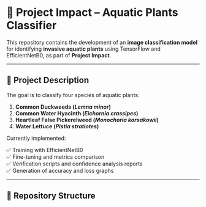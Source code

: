 # 🌿 Project Impact – Aquatic Plants Classifier

This repository contains the development of an **image classification model** for identifying **invasive aquatic plants** using TensorFlow and EfficientNetB0, as part of **Project Impact**.

---

## 📝 **Project Description**

The goal is to classify four species of aquatic plants:

1. **Common Duckweeds (*Lemna minor*)**
2. **Common Water Hyacinth (*Eichornia crassipes*)**
3. **Heartleaf False Pickerelweed (*Monochoria korsakowii*)**
4. **Water Lettuce (*Pistia stratiotes*)**

Currently implemented:

✅ Training with EfficientNetB0  
✅ Fine-tuning and metrics comparison  
✅ Verification scripts and confidence analysis reports  
✅ Generation of accuracy and loss graphs

---

## 📂 **Repository Structure**

